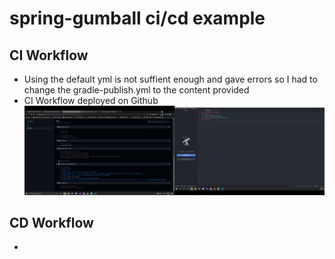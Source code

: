 # spring-gumball ci/cd example
## CI Workflow
* Using the default yml is not suffient enough and gave errors so I had to change the gradle-publish.yml to the content provided 
* CI Workflow deployed on Github
![CI Workflow Github](images/ciworkflow.png)
## CD Workflow
*

